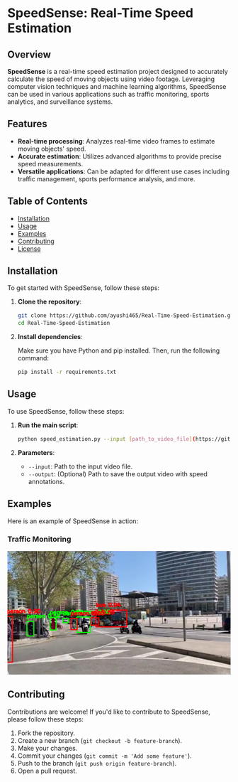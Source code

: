 # SpeedSense: Real-Time Speed Estimation

## Overview

**SpeedSense** is a real-time speed estimation project designed to accurately calculate the speed of moving objects using video footage. Leveraging computer vision techniques and machine learning algorithms, SpeedSense can be used in various applications such as traffic monitoring, sports analytics, and surveillance systems.

## Features

- **Real-time processing**: Analyzes real-time video frames to estimate moving objects' speed.
- **Accurate estimation**: Utilizes advanced algorithms to provide precise speed measurements.
- **Versatile applications**: Can be adapted for different use cases including traffic management, sports performance analysis, and more.

## Table of Contents

- [Installation](#installation)
- [Usage](#usage)
- [Examples](#examples)
- [Contributing](#contributing)
- [License](#license)

## Installation

To get started with SpeedSense, follow these steps:

1. **Clone the repository**:

    ```bash
    git clone https://github.com/ayushi465/Real-Time-Speed-Estimation.git
    cd Real-Time-Speed-Estimation
    ```

2. **Install dependencies**:

    Make sure you have Python and pip installed. Then, run the following command:

    ```bash
    pip install -r requirements.txt
    ```

## Usage

To use SpeedSense, follow these steps:

1. **Run the main script**:

    ```bash
    python speed_estimation.py --input [path_to_video_file](https://github.com/ayushi465/Real-Time-Speed-Estimation/blob/main/road_traffic.mp4)
    ```

2. **Parameters**:

    - `--input`: Path to the input video file.
    - `--output`: (Optional) Path to save the output video with speed annotations.

## Examples

Here is an example of SpeedSense in action:

### Traffic Monitoring

![Traffic Monitoring](https://github.com/ayushi465/Real-Time-Speed-Estimation/blob/main/identification_traffic.png)


## Contributing

Contributions are welcome! If you'd like to contribute to SpeedSense, please follow these steps:

1. Fork the repository.
2. Create a new branch (`git checkout -b feature-branch`).
3. Make your changes.
4. Commit your changes (`git commit -m 'Add some feature'`).
5. Push to the branch (`git push origin feature-branch`).
6. Open a pull request.

